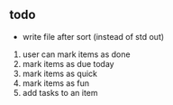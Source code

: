 todo
----

* write file after sort (instead of std out)
1. user can mark items as done
2. mark items as due today
3. mark items as quick
4. mark items as fun
5. add tasks to an item
